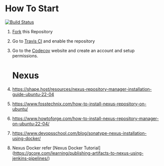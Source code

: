 # How To Start

[![Build Status](https://travis-ci.org/pritamworld/java-maven-ci-example.svg?branch=master)](https://travis-ci.org/pritamworld/java-maven-ci-example)


1. [Fork](https://github.com/pritamworld/java-maven-ci-example/fork) this Repository
2. Go to [Travis CI](http://travis-ci.com) and enable the repository
3. Go to the [Codecov](https://codecov.io/gh/pritamworld/java-maven-ci-example) website and create an account and setup permissions.

   # Nexus
4. https://shape.host/resources/nexus-repository-manager-installation-guide-ubuntu-22-04
5. https://www.fosstechnix.com/how-to-install-nexus-repository-on-ubuntu/
6. https://www.howtoforge.com/how-to-install-nexus-repository-manager-on-ubuntu-22-04/
7. https://www.devopsschool.com/blog/sonatype-nexus-installation-using-docker/
8. Nexus Docker refer [Nexus Docker Tutorial] (https://gcore.com/learning/publishing-artifacts-to-nexus-using-jenkins-pipelines/)

